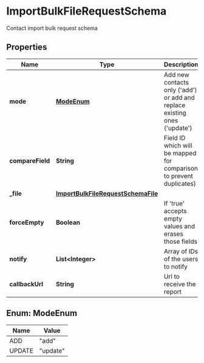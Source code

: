 

# ImportBulkFileRequestSchema

Contact import bulk request schema

## Properties

| Name | Type | Description | Notes |
|------------ | ------------- | ------------- | -------------|
|**mode** | [**ModeEnum**](#ModeEnum) | Add new contacts only (&#39;add&#39;) or add and replace existing ones (&#39;update&#39;) |  |
|**compareField** | **String** | Field ID which will be mapped for comparison to prevent duplicates) |  |
|**_file** | [**ImportBulkFileRequestSchemaFile**](ImportBulkFileRequestSchemaFile.md) |  |  |
|**forceEmpty** | **Boolean** | If &#39;true&#39; accepts empty values and erases those fields |  [optional] |
|**notify** | **List&lt;Integer&gt;** | Array of IDs of the users to notify |  [optional] |
|**callbackUrl** | **String** | Url to receive the report |  [optional] |



## Enum: ModeEnum

| Name | Value |
|---- | -----|
| ADD | &quot;add&quot; |
| UPDATE | &quot;update&quot; |



